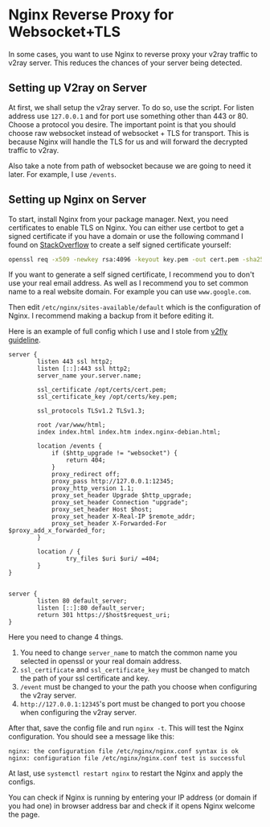 # Nginx Reverse Proxy for Websocket+TLS

In some cases, you want to use Nginx to reverse proxy your v2ray traffic to v2ray server. This reduces the chances of your server being detected.

## Setting up V2ray on Server

At first, we shall setup the v2ray server. To do so, use the script. For listen address use `127.0.0.1` and for port use something other than 443 or 80. Choose a protocol you desire. The important point is that you should choose raw websocket instead of websocket + TLS for transport. This is because Nginx will handle the TLS for us and will forward the decrypted traffic to v2ray.

Also take a note from path of websocket because we are going to need it later. For example, I use `/events`.

## Setting up Nginx on Server

To start, install Nginx from your package manager. Next, you need certificates to enable TLS on Nginx. You can either use certbot to get a signed certificate if you have a domain or use the following command I found on [StackOverflow](https://stackoverflow.com/a/10176685/4213397) to create a self signed certificate yourself:
```bash
openssl req -x509 -newkey rsa:4096 -keyout key.pem -out cert.pem -sha256 -days 365 -nodes
```
If you want to generate a self signed certificate, I recommend you to don't use your real email address. As well as I recommend you to set common name to a real website domain. For example you can use `www.google.com`.

Then edit `/etc/nginx/sites-available/default` which is the configuration of Nginx. I recommend making a backup from it before editing it.

Here is an example of full config which I use and I stole from [v2fly guideline](https://guide.v2fly.org/advanced/wss_and_web.html#%E6%9C%8D%E5%8A%A1%E5%99%A8%E9%85%8D%E7%BD%AE).

```
server {
        listen 443 ssl http2;
        listen [::]:443 ssl http2;
        server_name your.server.name;

        ssl_certificate /opt/certs/cert.pem;
        ssl_certificate_key /opt/certs/key.pem;

        ssl_protocols TLSv1.2 TLSv1.3;

        root /var/www/html;
        index index.html index.htm index.nginx-debian.html;

        location /events {
            if ($http_upgrade != "websocket") {
                return 404;
            }
            proxy_redirect off;
            proxy_pass http://127.0.0.1:12345;
            proxy_http_version 1.1;
            proxy_set_header Upgrade $http_upgrade;
            proxy_set_header Connection "upgrade";
            proxy_set_header Host $host;
            proxy_set_header X-Real-IP $remote_addr;
            proxy_set_header X-Forwarded-For $proxy_add_x_forwarded_for;
        }

        location / {
                try_files $uri $uri/ =404;
        }
}


server {
        listen 80 default_server;
        listen [::]:80 default_server;
        return 301 https://$host$request_uri;
}
```

Here you need to change 4 things.

1. You need to change `server_name` to match the common name you selected in openssl or your real domain address.
2. `ssl_certificate` and `ssl_certificate_key` must be changed to match the path of your ssl certificate and key.
3. `/event` must be changed to your the path you choose when configuring the v2ray server.
4. `http://127.0.0.1:12345`'s port must be changed to port you choose when configuring the v2ray server.

After that, save the config file and run `nginx -t`. This will test the Nginx configuration. You should see a message like this:

```
nginx: the configuration file /etc/nginx/nginx.conf syntax is ok
nginx: configuration file /etc/nginx/nginx.conf test is successful
```

At last, use `systemctl restart nginx` to restart the Nginx and apply the configs.

You can check if Nginx is running by entering your IP address (or domain if you had one) in browser address bar and check if it opens Nginx welcome the page.

